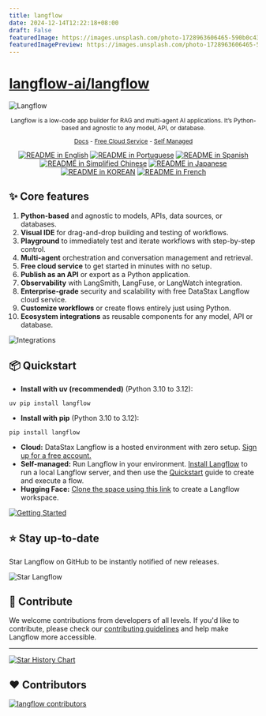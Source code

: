 ```yaml
---
title: langflow
date: 2024-12-14T12:22:18+08:00
draft: False
featuredImage: https://images.unsplash.com/photo-1728963606465-590b0c43dc5a?ixid=M3w0NjAwMjJ8MHwxfHJhbmRvbXx8fHx8fHx8fDE3MzQxNTAwMTZ8&ixlib=rb-4.0.3
featuredImagePreview: https://images.unsplash.com/photo-1728963606465-590b0c43dc5a?ixid=M3w0NjAwMjJ8MHwxfHJhbmRvbXx8fHx8fHx8fDE3MzQxNTAwMTZ8&ixlib=rb-4.0.3
---
```


# [langflow-ai/langflow](https://github.com/langflow-ai/langflow)

<!-- markdownlint-disable MD030 -->

![Langflow](./docs/static/img/hero.png)

<p align="center" style="font-size: 12px;">
    Langflow is a low-code app builder for RAG and multi-agent AI applications. It’s Python-based and agnostic to any model, API, or database.
</p>

<p align="center" style="font-size: 12px;">
    <a href="https://docs.langflow.org" style="text-decoration: underline;">Docs</a> -
    <a href="https://astra.datastax.com/signup?type=langflow" style="text-decoration: underline;">Free Cloud Service</a> -
    <a href="https://docs.langflow.org/get-started-installation" style="text-decoration: underline;">Self Managed</a>

</p>

<div align="center">
  <a href="./README.md"><img alt="README in English" src="https://img.shields.io/badge/English-d9d9d9"></a>
  <a href="./README.PT.md"><img alt="README in Portuguese" src="https://img.shields.io/badge/Portuguese-d9d9d9"></a>
  <a href="./README.ES.md"><img alt="README in Spanish" src="https://img.shields.io/badge/Spanish-d9d9d9"></a>
  <a href="./README.zh_CN.md"><img alt="README in Simplified Chinese" src="https://img.shields.io/badge/简体中文-d9d9d9"></a>
  <a href="./README.ja.md"><img alt="README in Japanese" src="https://img.shields.io/badge/日本語-d9d9d9"></a>
  <a href="./README.KR.md"><img alt="README in KOREAN" src="https://img.shields.io/badge/한국어-d9d9d9"></a>
  <a href="./README.FR.md"><img alt="README in French" src="https://img.shields.io/badge/Français-d9d9d9"></a>
</div>

## ✨ Core features

1. **Python-based** and agnostic to models, APIs, data sources, or databases.
2. **Visual IDE** for drag-and-drop building and testing of workflows.
3. **Playground** to immediately test and iterate workflows with step-by-step control.
4. **Multi-agent** orchestration and conversation management and retrieval.
5. **Free cloud service** to get started in minutes with no setup.
6. **Publish as an API** or export as a Python application.
7. **Observability** with LangSmith, LangFuse, or LangWatch integration.
8. **Enterprise-grade** security and scalability with free DataStax Langflow cloud service.
9. **Customize workflows** or create flows entirely just using Python.
10. **Ecosystem integrations** as reusable components for any model, API or database.

![Integrations](./docs/static/img/integrations.png)

## 📦 Quickstart

- **Install with uv (recommended)** (Python 3.10 to 3.12):

```shell
uv pip install langflow
```

- **Install with pip** (Python 3.10 to 3.12):

```shell
pip install langflow
```

- **Cloud:** DataStax Langflow is a hosted environment with zero setup. [Sign up for a free account.](https://astra.datastax.com/signup?type=langflow)
- **Self-managed:** Run Langflow in your environment. [Install Langflow](https://docs.langflow.org/get-started-installation) to run a local Langflow server, and then use the [Quickstart](https://docs.langflow.org/get-started-quickstart) guide to create and execute a flow.
- **Hugging Face:** [Clone the space using this link](https://huggingface.co/spaces/Langflow/Langflow?duplicate=true) to create a Langflow workspace.

[![Getting Started](https://github.com/user-attachments/assets/f1adfbe7-3c35-43a4-b265-661f3d4f875f)](https://www.youtube.com/watch?v=kinngWhaUKM)

## ⭐ Stay up-to-date

Star Langflow on GitHub to be instantly notified of new releases.

![Star Langflow](https://github.com/user-attachments/assets/03168b17-a11d-4b2a-b0f7-c1cce69e5a2c)

## 👋 Contribute

We welcome contributions from developers of all levels. If you'd like to contribute, please check our [contributing guidelines](./CONTRIBUTING.md) and help make Langflow more accessible.

---

[![Star History Chart](https://api.star-history.com/svg?repos=langflow-ai/langflow&type=Timeline)](https://star-history.com/#langflow-ai/langflow&Date)

## ❤️ Contributors

[![langflow contributors](https://contrib.rocks/image?repo=langflow-ai/langflow)](https://github.com/langflow-ai/langflow/graphs/contributors)
